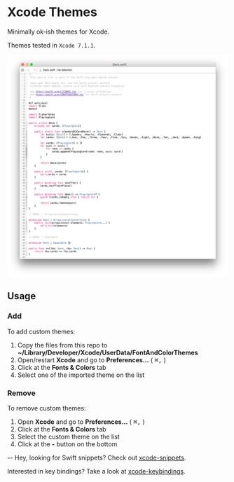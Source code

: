 # Xcode Themes
Minimally ok-ish themes for Xcode.

Themes tested in `Xcode 7.1.1`.

![screenshot](https://raw.githubusercontent.com/adrfer/xcode-themes/master/Screenshot.png)

## Usage

### Add

To add custom themes:

1. Copy the files from this repo to **~/Library/Developer/Xcode/UserData/FontAndColorThemes**
2. Open/restart **Xcode** and go to **Preferences...** ( <kbd>⌘</kbd><kbd>,</kbd> )
3. Click at the **Fonts & Colors** tab
4. Select one of the imported theme on the list

### Remove

To remove custom themes:

1. Open **Xcode** and go to **Preferences...** ( <kbd>⌘</kbd><kbd>,</kbd> )
2. Click at the **Fonts & Colors** tab
3. Select the custom theme on the list
4. Click at the **-** button on the bottom

--
Hey, looking for Swift snippets? Check out [xcode-snippets](https://github.com/adrfer/xcode-snippets).

Interested in key bindings? Take a look at [xcode-keybindings](https://github.com/adrfer/xcode-keybindings).
